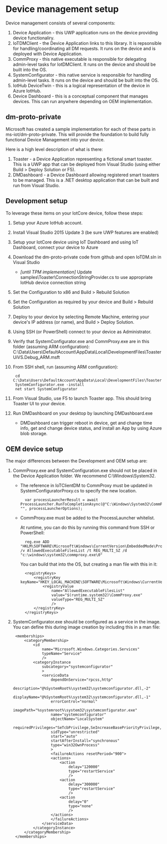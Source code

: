 # Device management setup

Device management consists of several components:

1. Device Application - this UWP application runs on the device providing device functionaliry.
1. IoTDMClient - the Device Application links to this library.  It is repsonsible for handling/coordinating all DM requests. It runs on the device and is deployed with Device Application.
1. CommProxy - this native executable is responsible for delegating admin-level tasks for IotDMClient.  It runs on the device and should be built into the OS.
1. SystemConfigurator - this native service is responsible for handling admin-level tasks.  It runs on the device and should be built into the OS.
1. IotHub DeviceTwin - this is a logical representation of the device in Azure IotHub.
1. Device Dashboard - this is a conceptual component that manages devices.  This can run anywhere depending on OEM implementation.

## dm-proto-private

Microsoft has created a sample implementation for each of these parts in ms-iot/dm-proto-private.  This will provide the foundation to build fully functional Device Management into your device.

Here is a high level description of what is there:

1. Toaster - a Device Application representing a fictional smart toaster.  This is a UWP app that can be deployed from Visual Studio (using either Build > Deploy Solution or F5).
1. DMDashboard - a Device Dashboard allowing registered smart toasters to be managed.  This is a .NET desktop application that can be built and run from Visual Studio.

## Development setup

To leverage these items on your IotCore device, follow these steps:

1. Setup your Azure IotHub account.
1. Install Visual Studio 2015 Update 3 (be sure UWP features are enabled)
1. Setup your IotCore device using IoT Dashboard and using IoT Dashboard, connect your device to Azure
1. Download the dm-proto-private code from github and open IoTDM.sln in Visual Studio
    + *[until TPM implementation]* Update samples\Toaster\ConnectionStringProvider.cs to use appropriate IotHub device connection string
1. Set the Configuration to x86 and Build > Rebuild Solution
1. Set the Configuration as required by your device and Build > Rebuild Solution
1. Deploy to your device by selecting Remote Machine, entering your device's IP address (or name), and Build > Deploy Solution.
1. Using SSH (or PowerShell) connect to your device as Administrator.
1. Verify that SystemConfigurator.exe and CommProxy.exe are in this folder (assuming ARM configuration): C:\Data\Users\DefaultAccount\AppData\Local\DevelopmentFiles\ToasterUiVS.Debug_ARM.msft
1. From SSH shell, run (assuming ARM configuration):

        cd C:\Data\Users\DefaultAccount\AppData\Local\DevelopmentFiles\ToasterUiVS.Debug_ARM.msft
        SystemConfigurator.exe -install
        net start SystemConfigurator

1. From Visual Studio, use F5 to launch Toaster app.  This should bring Toaster UI to your device.
1. Run DMDashboard on your desktop by launching DMDashboard.exe
    + DMDashboard can trigger reboot in device, get and change time info, get and change device status, and install an App by using Azure blob storage.

## OEM device setup

The major differences between the Development and OEM setup are:

1. CommProxy.exe and SystemConfiguration.exe should not be placed in the Device Application folder.  We recommend C:\Windows\System32.
    + The reference in IoTClientDM to CommProxy must be updated in SystemConfiguratorProxy.cs to specify the new location.

            var processLauncherResult = await ProcessLauncher.RunToCompletionAsync(@"C:\Windows\System32\CommProxy.exe", "", processLauncherOptions);

    + CommProxy.exe must be added to the ProcessLauncher whitelist.

        At runtime, you can do this by running this command from SSH or PowerShell:

            reg.exe ADD "HKLM\SOFTWARE\Microsoft\Windows\CurrentVersion\EmbeddedMode\ProcessLauncher" /v AllowedExecutableFilesList /t REG_MULTI_SZ /d "c:\windows\system32\commproxy.exe\0"

        You can build that into the OS, but creating a man file with this in it:

            <registryKeys>  
                <registryKey keyName="HKEY_LOCAL_MACHINE\SOFTWARE\Microsoft\Windows\CurrentVersion\EmbeddedMode\ProcessLauncher">  
                    <registryValue  
                        name="AllowedExecutableFilesList"  
                        value="$(runtime.system32)\CommProxy.exe"  
                        valueType="REG_MULTI_SZ"  
                        />  
                </registryKey>  
            </registryKeys>

1. SystemConfigurator.exe should be configured as a service in the image.  You can define this during image creation by including this in a man file:

        <memberships>
            <categoryMembership>
                <id
                    name="Microsoft.Windows.Categories.Services"
                    typeName="Service"
                    />
                <categoryInstance
                    subcategory="systemconfigurator"
                    >
                    <serviceData
                        dependOnService="rpcss,http"
                        description="@%SystemRoot%\system32\systemconfigurator.dll,-2"
                        displayName="@%SystemRoot%\system32\systemconfigurator.dll,-1"
                        errorControl="normal"
                        imagePath="%systemroot%\system32\systemconfigurator.exe"
                        name="systemconfigurator"
                        objectName="LocalSystem"
                        requiredPrivileges="SeTcbPrivilege,SeIncreaseBasePriorityPrivilege,SeCreatePermanentPrivilege,SeSecurityPrivilege,SeChangeNotifyPrivilege,SeImpersonatePrivilege,SeCreateGlobalPrivilege,SeAssignPrimaryTokenPrivilege,SeRestorePrivilege,SeTakeOwnershipPrivilege,SeBackupPrivilege,SeCreateSymbolicLinkPrivilege"
                        sidType="unrestricted"
                        start="auto"
                        startAfterInstall="synchronous"
                        type="win32OwnProcess"
                        >
                        <failureActions resetPeriod="900">
                        <actions>
                            <action
                                delay="120000"
                                type="restartService"
                                />
                            <action
                                delay="300000"
                                type="restartService"
                                />
                            <action
                                delay="0"
                                type="none"
                                />
                        </actions>
                        </failureActions>
                    </serviceData>
                </categoryInstance>
            </categoryMembership>
        </memberships>



